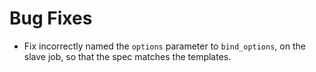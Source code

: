 # Bug Fixes

- Fix incorrectly named the `options` parameter to `bind_options`,
  on the slave job, so that the spec matches the templates.
